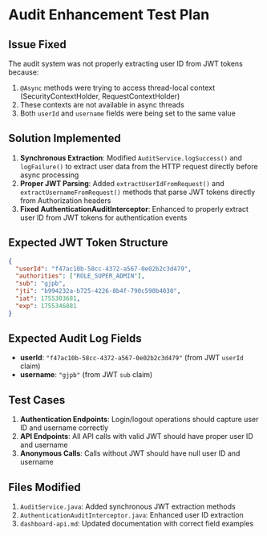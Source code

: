 # Audit Enhancement Test Plan

## Issue Fixed
The audit system was not properly extracting user ID from JWT tokens because:
1. `@Async` methods were trying to access thread-local context (SecurityContextHolder, RequestContextHolder)
2. These contexts are not available in async threads
3. Both `userId` and `username` fields were being set to the same value

## Solution Implemented
1. **Synchronous Extraction**: Modified `AuditService.logSuccess()` and `logFailure()` to extract user data from the HTTP request directly before async processing
2. **Proper JWT Parsing**: Added `extractUserIdFromRequest()` and `extractUsernameFromRequest()` methods that parse JWT tokens directly from Authorization headers
3. **Fixed AuthenticationAuditInterceptor**: Enhanced to properly extract user ID from JWT tokens for authentication events

## Expected JWT Token Structure
```json
{
  "userId": "f47ac10b-58cc-4372-a567-0e02b2c3d479",
  "authorities": ["ROLE_SUPER_ADMIN"],
  "sub": "gjpb",
  "jti": "b994232a-b725-4226-8b4f-790c590b4030",
  "iat": 1755303681,
  "exp": 1755346881
}
```

## Expected Audit Log Fields
- **userId**: `"f47ac10b-58cc-4372-a567-0e02b2c3d479"` (from JWT `userId` claim)
- **username**: `"gjpb"` (from JWT `sub` claim)

## Test Cases
1. **Authentication Endpoints**: Login/logout operations should capture user ID and username correctly
2. **API Endpoints**: All API calls with valid JWT should have proper user ID and username
3. **Anonymous Calls**: Calls without JWT should have null user ID and username

## Files Modified
1. `AuditService.java`: Added synchronous JWT extraction methods
2. `AuthenticationAuditInterceptor.java`: Enhanced user ID extraction
3. `dashboard-api.md`: Updated documentation with correct field examples
